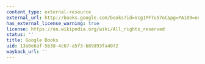 ```yaml
---
content_type: external-resource
external_url: http://books.google.com/books?id=Vcg1PF7u57oC&pg=PA189=onepage
has_external_license_warning: true
license: https://en.wikipedia.org/wiki/All_rights_reserved
status: ''
title: Google Books
uid: 13a0e6af-5b38-4c67-a5f3-b89d93fa4072
wayback_url: ''
---
```

